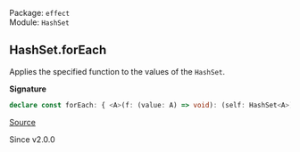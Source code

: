 Package: `effect`<br />
Module: `HashSet`<br />

## HashSet.forEach

Applies the specified function to the values of the `HashSet`.

**Signature**

```ts
declare const forEach: { <A>(f: (value: A) => void): (self: HashSet<A>) => void; <A>(self: HashSet<A>, f: (value: A) => void): void; }
```

[Source](https://github.com/Effect-TS/effect/tree/main/packages/effect/src/HashSet.ts#L260)

Since v2.0.0